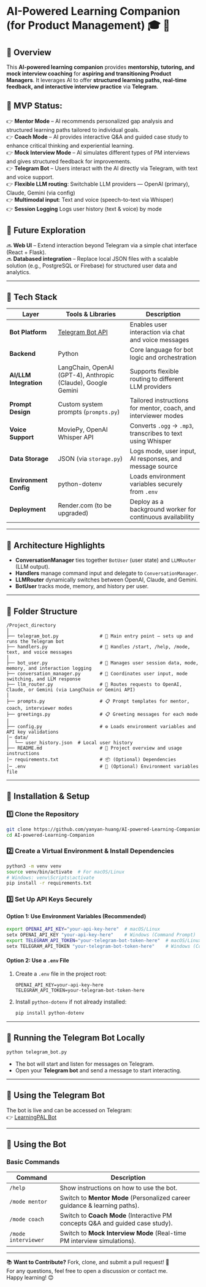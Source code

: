 # AI-Powered Learning Companion (for Product Management) 🎓 🚀

## 📌 Overview  
This **AI-powered learning companion** provides **mentorship, tutoring, and mock interview coaching** for **aspiring and transitioning Product Managers**. It leverages AI to offer **structured learning paths, real-time feedback, and interactive interview practice** via **Telegram**.

## 🎯 MVP Status:
👉 **Mentor Mode** – AI recommends personalized gap analysis and structured learning paths tailored to individual goals.  
👉 **Coach Mode** – AI provides interactive Q&A and guided case study to enhance critical thinking and experiential learning.  
👉 **Mock Interview Mode** – AI simulates different types of PM interviews and gives structured feedback for improvements.  
👉 **Telegram Bot** – Users interact with the AI directly via Telegram, with text and voice support.  
👉 **Flexible LLM routing**: Switchable LLM providers — OpenAI (primary), Claude, Gemini (via config)  
👉 **Multimodal input**: Text and voice (speech-to-text via Whisper)  
👉 **Session Logging** Logs user history (text & voice) by mode  

## 🚀 Future Exploration  
🔜 **Web UI** – Extend interaction beyond Telegram via a simple chat interface (React + Flask).     
🔜 **Databased integration** – Replace local JSON files with a scalable solution (e.g., PostgreSQL or Firebase) for structured user data and analytics.    

---

## 🔧 Tech Stack

| Layer                | Tools & Libraries                                              | Description                                                                 |
|----------------------|---------------------------------------------------------------|-----------------------------------------------------------------------------|
| **Bot Platform**     | [Telegram Bot API](https://core.telegram.org/bots/api)        | Enables user interaction via chat and voice messages                        |
| **Backend**          | Python                                                        | Core language for bot logic and orchestration                               |
| **AI/LLM Integration** | LangChain, OpenAI (GPT-4), Anthropic (Claude), Google Gemini | Supports flexible routing to different LLM providers                        |
| **Prompt Design**    | Custom system prompts (`prompts.py`)                          | Tailored instructions for mentor, coach, and interviewer modes              |
| **Voice Support**    | MoviePy, OpenAI Whisper API                                   | Converts `.ogg` → `.mp3`, transcribes to text using Whisper                 |
| **Data Storage**     | JSON (via `storage.py`)                                       | Logs mode, user input, AI responses, and message source                     |
| **Environment Config**| python-dotenv                                                 | Loads environment variables securely from `.env`                            |
| **Deployment**       | Render.com (to be upgraded)                                   | Deploy as a background worker for continuous availability                   |


---
## 🧠 Architecture Highlights

- **ConversationManager** ties together `BotUser` (user state) and `LLMRouter` (LLM output).
- **Handlers** manage command input and delegate to `ConversationManager`.
- **LLMRouter** dynamically switches between OpenAI, Claude, and Gemini.
- **BotUser** tracks mode, memory, and history per user.

---
## 📂 **Folder Structure**
```
/Project_directory
│
├── telegram_bot.py               # 🔹 Main entry point — sets up and runs the Telegram bot
├── handlers.py                   # 🔹 Handles /start, /help, /mode, text, and voice messages
│
├── bot_user.py                   # 🧠 Manages user session data, mode, memory, and interaction logging
├── conversation_manager.py       # 🧠 Coordinates user input, mode switching, and LLM response
├── llm_router.py                 # 🧠 Routes requests to OpenAI, Claude, or Gemini (via LangChain or Gemini API)
│
├── prompts.py                    # 📋 Prompt templates for mentor, coach, interviewer modes
├── greetings.py                  # 📋 Greeting messages for each mode
│
├── config.py                     # ⚙️ Loads environment variables and API key validations
│─ data/
│  └── user_history.json  # Local user history
├── README.md                     # 📖 Project overview and usage instructions
│─ requirements.txt               # 📦 (Optional) Dependencies
│─ .env                           # 🔐 (Optional) Environment variables file
```

---

## 🔧 **Installation & Setup**  

### 1️⃣ Clone the Repository  
```bash
git clone https://github.com/yanyan-huang/AI-powered-Learning-Companion.git
cd AI-powered-Learning-Companion
```

### 2️⃣ Create a Virtual Environment & Install Dependencies  
```bash
python3 -m venv venv
source venv/bin/activate  # For macOS/Linux
# Windows: venv\Scripts\activate
pip install -r requirements.txt
```

### 3️⃣ Set Up API Keys Securely  

#### **Option 1: Use Environment Variables (Recommended)**
```bash
export OPENAI_API_KEY="your-api-key-here"  # macOS/Linux
setx OPENAI_API_KEY "your-api-key-here"    # Windows (Command Prompt)
export TELEGRAM_API_TOKEN="your-telegram-bot-token-here"  # macOS/Linux
setx TELEGRAM_API_TOKEN "your-telegram-bot-token-here"    # Windows (Command Prompt)
```

#### **Option 2: Use a `.env` File**  
1. Create a `.env` file in the project root:  
   ```
   OPENAI_API_KEY=your-api-key-here
   TELEGRAM_API_TOKEN=your-telegram-bot-token-here
   ```
2. Install `python-dotenv` if not already installed:  
   ```bash
   pip install python-dotenv
   ```

---

## 🚀 **Running the Telegram Bot Locally**
```bash
python telegram_bot.py
```
- The bot will start and listen for messages on Telegram.  
- Open your **Telegram bot** and send a message to start interacting.  

---

## 🚀 **Using the Telegram Bot**
The bot is live and can be accessed on Telegram:  
👉 [LearningPAL Bot](https://web.telegram.org/k/#@LearningPAL_Bot)

---

## 📍 **Using the Bot**
### **Basic Commands**
| Command | Description |
|---------|------------|
| `/help` | Show instructions on how to use the bot. |
| `/mode mentor` | Switch to **Mentor Mode** (Personalized career guidance & learning paths). |
| `/mode coach` | Switch to **Coach Mode** (Interactive PM concepts Q&A and guided case study). |
| `/mode interviewer` | Switch to **Mock Interview Mode** (Real-time PM interview simulations). 

---

📚 **Want to Contribute?** Fork, clone, and submit a pull request! 🚀  
For any questions, feel free to open a discussion or contact me.  
Happy learning! 😊

